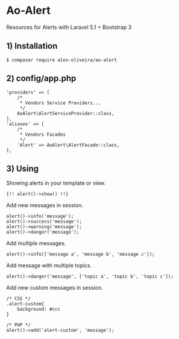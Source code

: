 # Ao-Alert
Resources for Alerts with Laravel 5.1 + Bootstrap 3

## 1) Installation
````
$ composer require alex-oliveira/ao-alert
````

## 2) config/app.php
````
'providers' => [
    /*
     * Vendors Service Providers...
     */
    AoAlert\AlertServiceProvider::class,
],
'aliases' => [
    /*
     * Vendors Facades
     */
    'Alert' => AoAlert\AlertFacade::class,
],
````

## 3) Using
Showing alerts in your template or view.
````
{!! alert()->show() !!}
````

Add new messages in session.
````
alert()->info('message');
alert()->success('message');
alert()->warning('message');
alert()->danger('message');
````

Add multiple messages.
````
alert()->info(['message a', 'message b', 'message c']);
````

Add message with multiple topics.
````
alert()->danger('message', ['topic a', 'topic b', 'topic c']);
````

Add new custom messages in session.
````
/* CSS */
.alert-custom{
    background: #ccc
}

/* PHP */
alert()->add('alert-custom', 'message');
````
